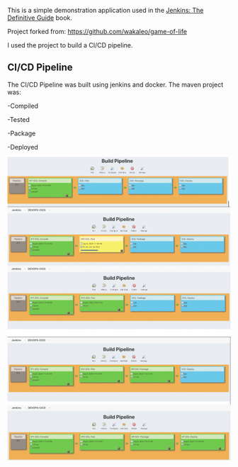 This is a simple demonstration application used in the [Jenkins: The Definitive Guide](http://wakaleo.com/books/jenkins-the-definitive-guide) book.

Project forked from: https://github.com/wakaleo/game-of-life

I used the project to build a CI/CD pipeline.

## CI/CD Pipeline

The CI/CD Pipeline was built using jenkins and docker.
The maven project was:

-Compiled

-Tested

-Package

-Deployed

![alt text](https://github.com/JaimeGoB/game-of-life/blob/master/1.png)
![alt text](https://github.com/JaimeGoB/game-of-life/blob/master/2.png)


